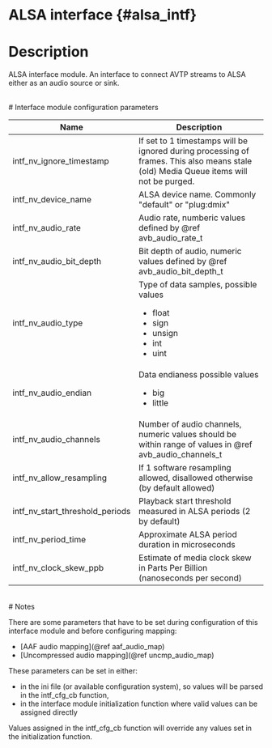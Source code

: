 ALSA interface {#alsa_intf}
==============

# Description

ALSA interface module. An interface to connect AVTP streams to ALSA either as an audio source or sink.

<br>
# Interface module configuration parameters

Name                      | Description
--------------------------|---------------------------
intf_nv_ignore_timestamp  | If set to 1 timestamps will be ignored during processing of frames. This also means stale (old) Media Queue items will not be purged.
intf_nv_device_name       | ALSA device name. Commonly "default" or "plug:dmix"
intf_nv_audio_rate        | Audio rate, numberic values defined by @ref avb_audio_rate_t
intf_nv_audio_bit_depth   | Bit depth of audio, numeric values defined by @ref avb_audio_bit_depth_t
intf_nv_audio_type        | Type of data samples, possible values <ul><li>float</li><li>sign</li><li>unsign</li><li>int</li><li>uint</li></ul>
intf_nv_audio_endian      | Data endianess possible values <ul><li>big</li><li>little</li></ul>
intf_nv_audio_channels    | Number of audio channels, numeric values should be within range of values in @ref avb_audio_channels_t
intf_nv_allow_resampling  | If 1 software resampling allowed, disallowed otherwise (by default allowed)
intf_nv_start_threshold_periods | Playback start threshold measured in ALSA periods (2 by default)
intf_nv_period_time       | Approximate ALSA period duration in microseconds
intf_nv_clock_skew_ppb    | Estimate of media clock skew in Parts Per Billion (nanoseconds per second)

<br>
# Notes

There are some parameters that have to be set during configuration of this
interface module and before configuring mapping:
* [AAF audio mapping](@ref aaf_audio_map)
* [Uncompressed audio mapping](@ref uncmp_audio_map)

These parameters can be set in either:
* in the ini file (or available configuration system), so values will be parsed 
in the intf_cfg_cb function, 
* in the interface module initialization function where valid values can be 
assigned directly 

Values assigned in the intf_cfg_cb function will override any values set in the 
initialization function. 

